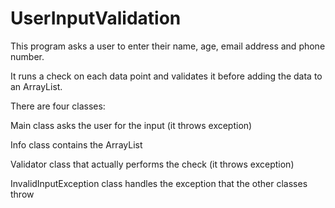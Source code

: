 # UserInputValidation


This program asks a user to enter their name, age, email address and phone number.

It runs a check on each data point and validates it before adding the data to an ArrayList.

There are four classes:

Main class asks the user for the input (it throws exception)

Info class contains the ArrayList

Validator class that actually performs the check (it throws exception)

InvalidInputException class handles the exception that the other classes throw
